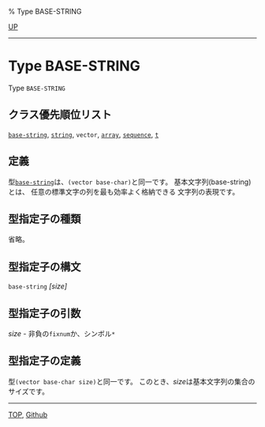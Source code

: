 % Type BASE-STRING

[UP](16.2.html)  

---

# Type **BASE-STRING**


Type `BASE-STRING`


## クラス優先順位リスト

[`base-string`](16.2.base-string.html), [`string`](16.2.string-system-class.html), `vector`,
[`array`](15.2.array.html), [`sequence`](17.3.sequence.html), [`t`](4.4.t-system-class.html)


## 定義

型[`base-string`](16.2.base-string.html)は、`(vector base-char)`と同一です。
基本文字列(base-string)とは、
任意の標準文字の列を最も効率よく格納できる
文字列の表現です。


## 型指定子の種類

省略。


## 型指定子の構文

`base-string` *[size]*


## 型指定子の引数

*size* - 非負の`fixnum`か、シンボル`*`


## 型指定子の定義

型`(vector base-char size)`と同一です。
このとき、*size*は基本文字列の集合のサイズです。


---
[TOP](index.html),  [Github](https://github.com/nptcl/npt-japanese)

